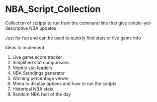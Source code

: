 # NBA_Script_Collection
Collection of scripts to run from the command line that give simple-yet-descriptive NBA updates 

Just for fun and can be used to quickly find stats or live game info

Ideas to implement:
1. Live game score tracker
2. Simplified stat comparisons
3. Nightly stat leaders
4. NBA Standings generator
5. Winning percentage viewer
6. Menu to display options and how to run the scripts
7. Historical NBA stats
8. Random NBA fact of the day

